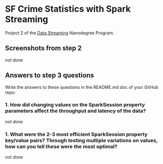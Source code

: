 # SF Crime Statistics with Spark Streaming

Project 2 of the [Data Streaming](https://www.udacity.com/course/data-streaming-nanodegree--nd029) Nanodegree Program.


## Screenshots from step 2
_not done_

## Answers to step 3 questions

Write the answers to these questions in the README.md doc of your GitHub repo:

### 1. How did changing values on the SparkSession property parameters affect the throughput and latency of the data?
_not done_

### 1. What were the 2-3 most efficient SparkSession property key/value pairs? Through testing multiple variations on values, how can you tell these were the most optimal?
_not done_
